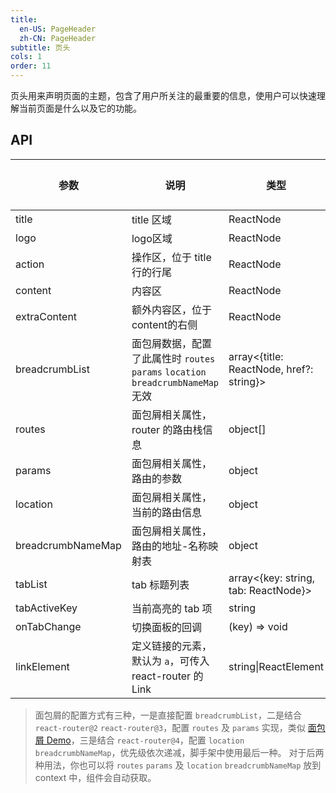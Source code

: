 ```yaml
---
title:
  en-US: PageHeader
  zh-CN: PageHeader
subtitle: 页头
cols: 1
order: 11
---
```


页头用来声明页面的主题，包含了用户所关注的最重要的信息，使用户可以快速理解当前页面是什么以及它的功能。

## API

| 参数      | 说明                                      | 类型         | 默认值 |
|----------|------------------------------------------|-------------|-------|
| title | title 区域 | ReactNode | - |
| logo | logo区域 | ReactNode | - |
| action | 操作区，位于 title 行的行尾 | ReactNode | - |
| content | 内容区 | ReactNode | - |
| extraContent | 额外内容区，位于content的右侧 | ReactNode | - |
| breadcrumbList | 面包屑数据，配置了此属性时 `routes` `params` `location` `breadcrumbNameMap` 无效 | array<{title: ReactNode, href?: string}> | - |
| routes | 面包屑相关属性，router 的路由栈信息 | object[] | - |
| params | 面包屑相关属性，路由的参数 | object | - |
| location | 面包屑相关属性，当前的路由信息 | object | - |
| breadcrumbNameMap | 面包屑相关属性，路由的地址-名称映射表 | object | - |
| tabList | tab 标题列表 | array<{key: string, tab: ReactNode}> | -  |
| tabActiveKey | 当前高亮的 tab 项 | string | -  |
| onTabChange | 切换面板的回调 | (key) => void | -  |
| linkElement | 定义链接的元素，默认为 `a`，可传入 react-router 的 Link | string\|ReactElement | - |

> 面包屑的配置方式有三种，一是直接配置 `breadcrumbList`，二是结合 `react-router@2` `react-router@3`，配置 `routes` 及 `params` 实现，类似 [面包屑 Demo](https://ant.design/components/breadcrumb-cn/#components-breadcrumb-demo-router)，三是结合 `react-router@4`，配置 `location` `breadcrumbNameMap`，优先级依次递减，脚手架中使用最后一种。 对于后两种用法，你也可以将 `routes` `params` 及 `location` `breadcrumbNameMap` 放到 context 中，组件会自动获取。

